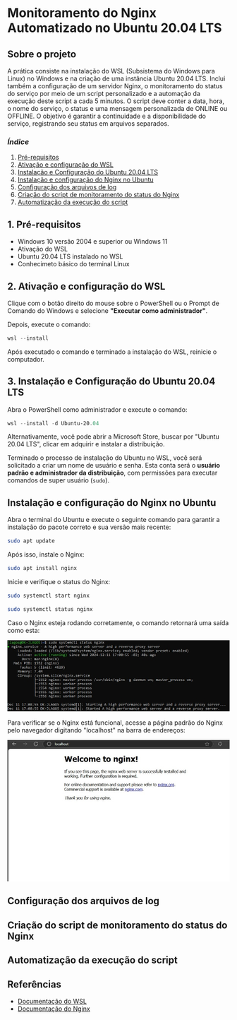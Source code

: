 # Monitoramento do Nginx Automatizado no Ubuntu 20.04 LTS

## Sobre o projeto

A prática consiste na instalação do WSL (Subsistema do Windows para Linux) no Windows e na criação de uma instância Ubuntu 20.04 LTS. Inclui também a configuração de um servidor Nginx, o monitoramento do status do serviço por meio de um script personalizado e a automação da execução deste script a cada 5 minutos. O script deve conter a data, hora, o nome do serviço, o status e uma mensagem personalizada de ONLINE ou OFFLINE. O objetivo é garantir a continuidade e a disponibilidade do serviço, registrando seu status em arquivos separados.

### _Índice_

1. [Pré-requisitos](#1-pré-requisitos)
2. [Ativação e configuração do WSL](#2-ativação-e-configuração-do-wsl)
3. [Instalação e Configuração do Ubuntu 20.04 LTS](#3-instalação-e-configuração-do-ubuntu-2004-lts)
4. [Instalação e configuração do Nginx no Ubuntu](#instalação-e-configuração-do-nginx-no-ubuntu)
5. [Configuração dos arquivos de log](#configuração-dos-arquivos-de-log)
6. [Criação do script de monitoramento do status do Nginx](#criação-do-script-de-monitoramento-do-status-do-nginx)
7. [Automatização da execução do script](#automatização-da-execução-do-script)

## 1. Pré-requisitos

- Windows 10 versão 2004 e superior ou Windows 11
- Ativação do WSL
- Ubuntu 20.04 LTS instalado no WSL
- Conhecimeto básico do terminal Linux

## 2. Ativação e configuração do WSL

Clique com o botão direito do mouse sobre o PowerShell ou o Prompt de Comando do Windows e selecione **"Executar como administrador"**.

Depois, execute o comando:

```powershell
wsl --install
```

Após executado o comando e terminado a instalação do WSL, reinicie o computador.

## 3. Instalação e Configuração do Ubuntu 20.04 LTS

Abra o PowerShell como administrador e execute o comando:

```powershell
wsl --install -d Ubuntu-20.04
```

Alternativamente, você pode abrir a Microsoft Store, buscar por "Ubuntu 20.04 LTS", clicar em adquirir e instalar a distribuição.

Terminado o processo de instalação do Ubuntu no WSL, você será solicitado a criar um nome de usuário e senha. Esta conta será o **usuário padrão e administrador da distribuição**, com permissões para executar comandos de super usuário (`sudo`).

## Instalação e configuração do Nginx no Ubuntu

Abra o terminal do Ubuntu e execute o seguinte comando para garantir a instalação do pacote correto e sua versão mais recente:

```bash
sudo apt update
```

Após isso, instale o Nginx:

```bash
sudo apt install nginx
```


Inicie e verifique o status do Nginx:

```bash
sudo systemctl start nginx
```

```bash
sudo systemctl status nginx
```

Caso o Nginx esteja rodando corretamente, o comando retornará uma saída como esta:


![Status do Nginx Ativo](imgs/nginx_status.jpeg)

Para verificar se o Nginx está funcional, acesse a página padrão do Nginx pelo navegador digitando "localhost" na barra de endereços:


![Página Padrão do Nginx](imgs/nginx_via_localhost.jpeg)


## Configuração dos arquivos de log

## Criação do script de monitoramento do status do Nginx

## Automatização da execução do script

## Referências

- [Documentação do WSL](https://docs.microsoft.com/en-us/windows/wsl/)
- [Documentação do Nginx](https://nginx.org/en/docs/)
